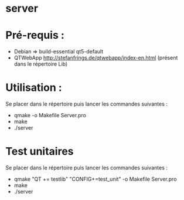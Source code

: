 # server

# Pré-requis :
* Debian => build-essential qt5-default
* QTWebApp http://stefanfrings.de/qtwebapp/index-en.html (présent dans le répertoire Lib)

# Utilisation :

Se placer dans le répertoire puis lancer les commandes suivantes :
* qmake -o Makefile Server.pro
* make
* ./server

# Test unitaires
Se placer dans le répertoire puis lancer les commandes suivantes :
* qmake "QT += testlib" "CONFIG+=test_unit" -o Makefile Server.pro
* make
* ./server